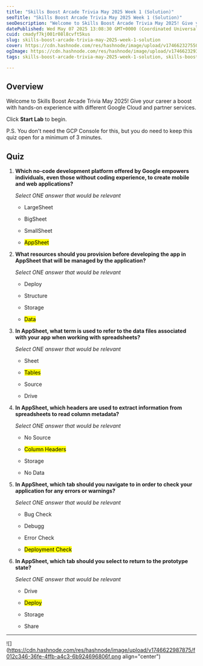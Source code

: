 ```yaml
---
title: "Skills Boost Arcade Trivia May 2025 Week 1 (Solution)"
seoTitle: "Skills Boost Arcade Trivia May 2025 Week 1 (Solution)"
seoDescription: "Welcome to Skills Boost Arcade Trivia May 2025! Give your career a boost with hands-on experience with different Google Cloud and partner services."
datePublished: Wed May 07 2025 13:08:30 GMT+0000 (Coordinated Universal Time)
cuid: cmadyf7kj001r08l8cvft5kus
slug: skills-boost-arcade-trivia-may-2025-week-1-solution
cover: https://cdn.hashnode.com/res/hashnode/image/upload/v1746623275508/680e43cc-fca9-4661-aa65-4665aac3fe16.png
ogImage: https://cdn.hashnode.com/res/hashnode/image/upload/v1746623293517/604a8b30-4396-4e1b-bacd-ba9f27599bc1.png
tags: skills-boost-arcade-trivia-may-2025-week-1-solution, skills-boost-arcade-trivia-may-2025-week-1

---
```


## Overview

Welcome to Skills Boost Arcade Trivia May 2025! Give your career a boost with hands-on experience with different Google Cloud and partner services.

Click **Start Lab** to begin.

P.S. You don't need the GCP Console for this, but you do need to keep this quiz open for a minimum of 3 minutes.

## Quiz

1. **Which no-code development platform offered by Google empowers individuals, even those without coding experience, to create mobile and web applications?**
    
    *Select ONE answer that would be relevant*
    
    * LargeSheet
        
    * BigSheet
        
    * SmallSheet
        
    * <mark>AppSheet</mark>
        
2. **What resources should you provision before developing the app in AppSheet that will be managed by the application?**
    
    *Select ONE answer that would be relevant*
    
    * Deploy
        
    * Structure
        
    * Storage
        
    * <mark>Data</mark>
        
3. **In AppSheet, what term is used to refer to the data files associated with your app when working with spreadsheets?**
    
    *Select ONE answer that would be relevant*
    
    * Sheet
        
    * <mark>Tables</mark>
        
    * Source
        
    * Drive
        
4. **In AppSheet, which headers are used to extract information from spreadsheets to read column metadata?**
    
    *Select ONE answer that would be relevant*
    
    * No Source
        
    * <mark>Column Headers</mark>
        
    * Storage
        
    * No Data
        
5. **In AppSheet, which tab should you navigate to in order to check your application for any errors or warnings?**
    
    *Select ONE answer that would be relevant*
    
    * Bug Check
        
    * Debugg
        
    * Error Check
        
    * <mark>Deployment Check</mark>
        
6. **In AppSheet, which tab should you select to return to the prototype state?**
    
    *Select ONE answer that would be relevant*
    
    * Drive
        
    * <mark>Deploy</mark>
        
    * Storage
        
    * Share
        

---

![](https://cdn.hashnode.com/res/hashnode/image/upload/v1746622987875/f012c346-36fe-4ffb-a4c3-6b924696806f.png align="center")